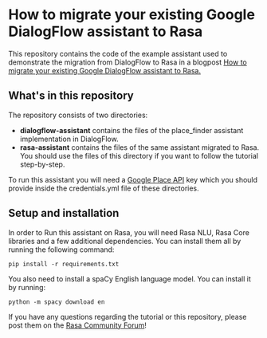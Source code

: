 ﻿# How to migrate your existing Google DialogFlow assistant to Rasa

This repository contains the code of the example assistant used to demonstrate the migration from DialogFlow to Rasa in a blogpost [How to migrate your existing Google DialogFlow assistant to Rasa.](https://medium.com/rasa-blog/how-to-migrate-your-existing-google-dialogflow-assistant-to-rasa-412cd07f424a)


## What's in this repository
The repository consists of two directories:  

- **dialogflow-assistant** contains the files of the place_finder assistant implementation in DialogFlow.  
- **rasa-assistant** contains the files of the same assistant migrated to Rasa. You should use the files of this directory if you want to follow the tutorial step-by-step.   

To run this assistant you will need a [Google Place API](https://developers.google.com/places/web-service/get-api-key) key which you should provide inside the credentials.yml file of these directories.


## Setup and installation

In order to Run this assistant on Rasa, you will need Rasa NLU, Rasa Core libraries and a few additional dependencies. You can install them all by running the following command:  

```
pip install -r requirements.txt
```  

You also need to install a spaCy English language model. You can install it by running:  

```
python -m spacy download en
```  

If you have any questions regarding the tutorial or this repository, please post them on the [Rasa Community Forum](https://forum.rasa.com)!
